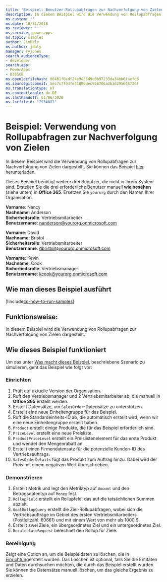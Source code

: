 ```yaml
---
title: 'Beispiel: Benutzer-Rollupabfragen zur Nachverfolgung von Zielen (Common Data Service) | Microsoft-Dokumentation'
description: In diesem Beispiel wird die Verwendung von Rollupabfragen zur Nachverfolgung von Zielen dargestellt
ms.custom: ''
ms.date: 10/31/2018
ms.reviewer: ''
ms.service: powerapps
ms.topic: samples
author: JimDaly
ms.author: jdaly
manager: ryjones
search.audienceType:
- developer
search.app:
- PowerApps
- D365CE
ms.openlocfilehash: 00461f0edf24e9d35d9e0b97233da34bb6faefd8
ms.sourcegitcommit: 5ec7c7f04fe41896dec966706a3b3d295648726f
ms.translationtype: HT
ms.contentlocale: de-DE
ms.lasthandoff: 01/06/2020
ms.locfileid: "2934082"
---
```

# <a name="sample-use-rollup-queries-to-track-goals"></a>Beispiel: Verwendung von Rollupabfragen zur Nachverfolgung von Zielen

<!-- https://docs.microsoft.com/dynamics365/customer-engagement/developer/sample-use-rollup-queries-track-goals -->

In diesem Beispiel wird die Verwendung von Rollupabfragen zur Nachverfolgung von Zielen dargestellt. Sie können das Beispiel [hier](https://github.com/Microsoft/PowerApps-Samples/tree/master/cds/orgsvc/C%23/QueriesTrackGoals) herunterladen.

Dieses Beispiel benötigt weitere drei Benutzer, die nicht in Ihrem System sind. Erstellen Sie die drei erforderliche Benutzer manuell **wie besehen** (siehe unten) in **Office 365**. Ersetzen Sie `yourorg` durch den Namen Ihrer Organisation.

**Vorname**: Nancy<br/>
**Nachname**: Anderson<br/>
**Sicherheitsrolle**: Vertriebsmitarbeiter<br/>
**Benutzername**: nanderson@yourorg.onmicrosoft.com<br/>

**Vorname**: David<br/>
**Nachname**: Bristol<br/>
**Sicherheitsrolle**: Vertriebsmitarbeiter<br/>
**Benutzername**: dbristol@yourorg.onmicrosoft.com<br/>

**Vorname**: Kevin<br/>
**Nachname**: Cook<br/>
**Sicherheitsrolle**: Vertriebsmanager<br/>
**Benutzername**: kcook@yourorg.onmicrosoft.com<br/>

## <a name="how-to-run-this-sample"></a>Wie man dieses Beispiel ausführt

[!include[cc-how-to-run-samples](../../includes/cc-how-to-run-samples.md)]

## <a name="what-this-sample-does"></a>Funktionsweise:

In diesem Beispiel wird die Verwendung von Rollupabfragen zur Nachverfolgung von Zielen dargestellt.

## <a name="how-this-sample-works"></a>Wie dieses Beispiel funktioniert

Um das unter [Was macht dieses Beispiel](#what-this-sample-does), beschriebene Szenario zu simulieren, geht das Beispiel wie folgt vor:

### <a name="setup"></a>Einrichten

1. Prüft auf aktuelle Version der Organisation.
2. Ruft den Vertriebsmanager und 2 Vertriebsmitarbeiter ab, die manuell in **Office 365** erstellt werden.
3. Erstellt Datensätze, um `SalesOrder`-Datensätze zu unterstützen.
4. Erstellt eine neue Einheitengruppe für das Beispiel.
5. Ruft die Standardeinheits-ID ab, die automatisch erstellt wird, wenn wir eine neue Einheitengruppe erstellt haben.
6. `Product` erstellt einige Produkte, die für das Beispiel erforderlich sind.
7. `PriceLevel` erstellt eine neue Preisliste.
8. `ProductPriceLevel` erstellt ein Preislistenelement für das erste Produkt und wendet den Mengenrabatt an.
9. Erstellt einen Firmendatensatz für die potenzielle Kunden-ID des Vertriebsauftrags. 
10. `SalesOrderDetails` fügt das Produkt zum Auftrag hinzu. Dabei wird der Preis mit einem negativen Wert überschrieben.

### <a name="demonstrate"></a>Demonstrieren

1. Erstellt Metrik und legt den Metriktyp auf `Amount` und den Betragsdatentyp auf `Money` fest.
2. `RollupField` erstellt ein Rollupfeld, das auf die tatsächlichen Summen abzielt.
3. `GoalRollupQuery` erstellt die Ziel-Rollupabfragen, wobei sich die Vertriebsaufträge im Gebiet des ersten Vertriebsmitarbeiters (Postleitzahl: 60661) und mit einem Wert von mehr als 1000 $. 
4. Erstellt zwei Ziele, ein übergeordnetes Ziel und ein untergeordnetes Ziel.
5. `RecalculateRequest` berechnet den Rollup für Ziele. 

### <a name="clean-up"></a>Bereinigung

Zeigt eine Option an, um die Beispieldaten zu löschen, die in [Einrichtung](#setup)erstellt wurden. Das Löschen ist optional, falls Sie die Entitäten und Daten durchsuchen möchten, die durch das Beispiel erstellt wurden. Sie können die Datensätze manuell löschen, um das gleiche Ergebnis zu erzielen.
